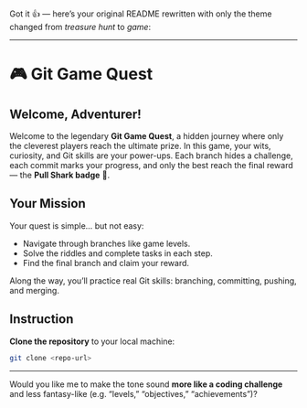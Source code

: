 Got it 👍 — here’s your original README rewritten with only the theme changed from *treasure hunt* to *game*:

---

# 🎮 Git Game Quest

## Welcome, Adventurer!

Welcome to the legendary **Git Game Quest**, a hidden journey where only the cleverest players reach the ultimate prize.
In this game, your wits, curiosity, and Git skills are your power-ups.
Each branch hides a challenge, each commit marks your progress, and only the best reach the final reward — the **Pull Shark badge** 🦈.

## Your Mission

Your quest is simple… but not easy:

* Navigate through branches like game levels.
* Solve the riddles and complete tasks in each step.
* Find the final branch and claim your reward.

Along the way, you’ll practice real Git skills: branching, committing, pushing, and merging.

## Instruction

**Clone the repository** to your local machine:

```bash
git clone <repo-url>
```

---

Would you like me to make the tone sound **more like a coding challenge** and less fantasy-like (e.g. “levels,” “objectives,” “achievements”)?

